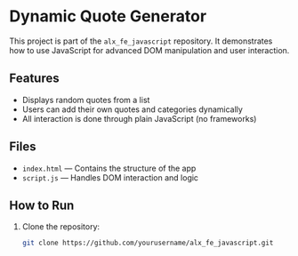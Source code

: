 # Dynamic Quote Generator

This project is part of the `alx_fe_javascript` repository. It demonstrates how to use JavaScript for advanced DOM manipulation and user interaction.

## Features

- Displays random quotes from a list
- Users can add their own quotes and categories dynamically
- All interaction is done through plain JavaScript (no frameworks)

## Files

- `index.html` — Contains the structure of the app
- `script.js` — Handles DOM interaction and logic

## How to Run

1. Clone the repository:
   ```bash
   git clone https://github.com/yourusername/alx_fe_javascript.git
